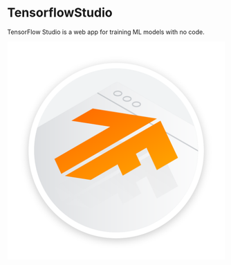 # TensorflowStudio
TensorFlow Studio is a web app for training ML models with no code.

<img src='https://raw.githubusercontent.com/BishalSaha/TensorflowStudio/b8d2ed864c4dccbc1b355a8d6bd0052a97500f0b/tensorflow.svg'>
